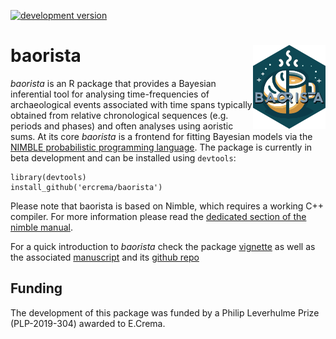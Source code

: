 [![development version](https://img.shields.io/badge/devel%20version-0.1.0-lightblue.svg)](https://github.com/ercrema/baorista)

# baorista  <img src="/logo/logo.png" align="right" />
_baorista_ is an R package that provides a Bayesian inferential tool for analysing time-frequencies of archaeological events associated with time spans typically obtained from relative chronological sequences (e.g. periods and phases) and often analyses using aoristic sums. At its core _baorista_ is a frontend for fitting Bayesian models via the [NIMBLE probabilistic programming language](https://r-nimble.org/). The package is currently in beta development and can be installed using `devtools`:

```
library(devtools)
install_github('ercrema/baorista')
```

Please note that baorista is based on Nimble, which requires a working C++ compiler. For more information please read the [dedicated section of the nimble manual](https://r-nimble.org/html_manual/cha-installing-nimble.html#sec:compiler).

For a quick introduction to _baorista_ check the package [vignette](https://htmlpreview.github.io/?https://github.com/ercrema/baorista/blob/main/vignettes/using_baorista.html) as well as the associated [manuscript](https://osf.io/98qkx) and its [github repo](https://github.com/ercrema/beyond_aoristic)

## Funding
The development of this package was funded by a Philip Leverhulme Prize (PLP-2019-304) awarded to E.Crema.

